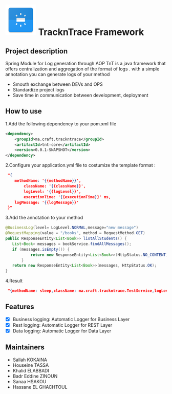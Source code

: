 # <img src="src/docs/images/trackntrace.png" width="96" height="96"> TracknTrace Framework

## Project description

Spring Module for Log generation through AOP
TnT is a java framework that offers centralization and aggregation of the format of logs . with a simple annotation you can generate logs of your method

- Smouth exchange between DEVs and OPS
- Standardize project logs
- Save time in communication between development, deployment
  
## How to use

1.Add the following dependency to your pom.xml file 
``` xml
<dependency>
	<groupId>ma.craft.trackntrace</groupId>
	<artifactId>tnt-core</artifactId>
	<version>0.0.1-SNAPSHOT</version> 
</dependency>
```

2.Configure your application.yml file to costumize the template format :

``` json
 "{
 	methodName: '{{methodName}}',
    	className: '{{className}}',
    	logLevel: '{{logLevel}}',
    	executionTime: '{{executionTime}}' ms,
	logMessage: '{{logMessage}}'
 }"
```

3.Add the annotation to your method

 ``` java
 @BusinessLog(level= LogLevel.NORMAL,message="new message")
 @RequestMapping(value = "/books", method = RequestMethod.GET) 
 public ResponseEntity<List<Book>> listAllStudents() { 
 	List<Book> messages = bookService.findAllMessages(); 
 	if (messages.isEmpty()) {
    		return new ResponseEntity<List<Book>>(HttpStatus.NO_CONTENT);
    	}
 	return new ResponseEntity<List<Book>>(messages, HttpStatus.OK);
 }
```

4.Result
``` json
 "{methodName: sleep,className: ma.craft.trackntrace.TestService,logLevel: NORMAL,executionTime: 202 ms,logMessage: new message}"
```

## Features
- [X] Business logging: Automatic Logger for Business Layer
- [X] Rest logging: Automatic Logger for REST Layer
- [X] Data logging: Automatic Logger for Data Layer

## Maintainers
- Sallah KOKAINA
- Houseine TASSA
- Khalid ELABBADI
- Badr Eddine ZINOUN
- Sanaa HSAKOU
- Hassane EL GHACHTOUL
